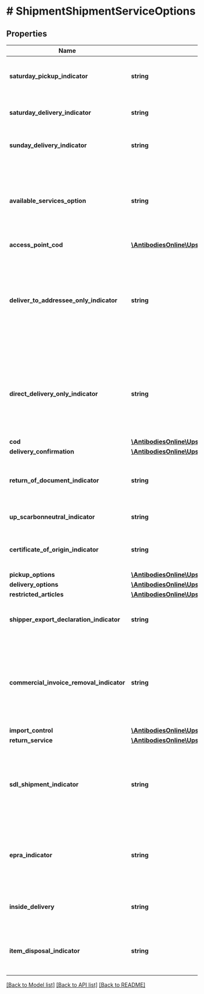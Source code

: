 # # ShipmentShipmentServiceOptions

## Properties

Name | Type | Description | Notes
------------ | ------------- | ------------- | -------------
**saturday_pickup_indicator** | **string** | A flag indicating if the shipment requires a Saturday pickup. True if SaturdayPickupIndicator tag exists; false otherwise. Not available for GFP rating requests.  Empty Tag. | [optional]
**saturday_delivery_indicator** | **string** | A flag indicating if a shipment must be delivered on a Saturday. True if SaturdayDeliveryIndicator tag exists; false otherwise  Empty Tag. | [optional]
**sunday_delivery_indicator** | **string** | A flag indicating if a shipment must be delivered on a Sunday. True if SundayDeliveryIndicator tag exists; false otherwise  Empty Tag. | [optional]
**available_services_option** | **string** | If we need diferent available services in response, this option is used for shop request option. SaturdayDeliveryIndicator/ SundayDeliveryIndicator will be ignored in that case.  Valid Values:1- Weekday+Saturday services2- Weekday+Sunday services3- Weekday+Sat services+Sun services | [optional]
**access_point_cod** | [**\AntibodiesOnline\UpsApi\Rating\ShipmentServiceOptionsAccessPointCOD**](ShipmentServiceOptionsAccessPointCOD.md) |  | [optional]
**deliver_to_addressee_only_indicator** | **string** | Presence/Absence Indicator. Any value inside is ignored. DeliverToAddresseeOnlyIndicator is shipper specified restriction that requires the addressee to be the one who takes final delivery of the \&quot;Hold For PickUp at UPS Access Point package.  Presence of indicator means shipper restriction will apply to the shipment.  Only valid for Shipment Indication type \&quot;01 - Hold For PickUp at UPS Access Point. | [optional]
**direct_delivery_only_indicator** | **string** | Presence/Absence Indicator. Any value inside is ignored. Direct Delivery Only (DDO) accessorial in a request would ensure that delivery is made only to the Ship To address on the shipping label.  This accessorial is not valid with Shipment Indication Types:01 - Hold For Pickup At UPS Access Point 02 - UPS Access Point Delivery\&quot; | [optional]
**cod** | [**\AntibodiesOnline\UpsApi\Rating\ShipmentServiceOptionsCOD**](ShipmentServiceOptionsCOD.md) |  | [optional]
**delivery_confirmation** | [**\AntibodiesOnline\UpsApi\Rating\ShipmentServiceOptionsDeliveryConfirmation**](ShipmentServiceOptionsDeliveryConfirmation.md) |  | [optional]
**return_of_document_indicator** | **string** | Return of Documents Indicator - If the flag is present, the shipper has requested the ReturnOfDocument accessorial be added to the shipment  Valid for Poland to Poland shipment. | [optional]
**up_scarbonneutral_indicator** | **string** | UPS carbon neutral indicator. Indicates the shipment will be rated as carbon neutral. | [optional]
**certificate_of_origin_indicator** | **string** | The empty tag in request indicates that customer would be using UPS prepared SED form.  Valid for UPS World Wide Express Freight shipments. | [optional]
**pickup_options** | [**\AntibodiesOnline\UpsApi\Rating\ShipmentServiceOptionsPickupOptions**](ShipmentServiceOptionsPickupOptions.md) |  | [optional]
**delivery_options** | [**\AntibodiesOnline\UpsApi\Rating\ShipmentServiceOptionsDeliveryOptions**](ShipmentServiceOptionsDeliveryOptions.md) |  | [optional]
**restricted_articles** | [**\AntibodiesOnline\UpsApi\Rating\ShipmentServiceOptionsRestrictedArticles**](ShipmentServiceOptionsRestrictedArticles.md) |  | [optional]
**shipper_export_declaration_indicator** | **string** | The empty tag in request indicates that customer would be using UPS prepared SED form.  Valid for UPS World Wide Express Freight shipments. | [optional]
**commercial_invoice_removal_indicator** | **string** | Presence/Absence Indicator. Any value inside is ignored. CommercialInvoiceRemovalIndicator - empty tag means indicator is present. CommercialInvoiceRemovalIndicator allows a shipper to dictate that UPS remove the Commercial Invoice from the user&#39;s shipment before the shipment is delivered to the ultimate consignee. | [optional]
**import_control** | [**\AntibodiesOnline\UpsApi\Rating\ShipmentServiceOptionsImportControl**](ShipmentServiceOptionsImportControl.md) |  | [optional]
**return_service** | [**\AntibodiesOnline\UpsApi\Rating\ShipmentServiceOptionsReturnService**](ShipmentServiceOptionsReturnService.md) |  | [optional]
**sdl_shipment_indicator** | **string** | Empty Tag means the indicator is present. This field is a flag to indicate if the receiver needs SDL rates in response. True if SDLShipmentIndicator tag exists; false otherwise.  If present, the State Department License (SDL) rates will be returned in the response.This service requires that the account number is enabled for SDL. | [optional]
**epra_indicator** | **string** | Presence/Absence Indicator. Any value inside is ignored. This field is a flag to indicate Package Release Code is requested for shipment. This accessorial is only valid with ShipmentIndicationType \&quot;01\&quot; - Hold for Pickup at UPS Access Point. | [optional]
**inside_delivery** | **string** | Inside Delivery accessory. Valide values:                                         01- White Glove                        02 - Room of Choice                   03 - Installation  Shippers account needs to have a valid contract for Heavy Goods Service. | [optional]
**item_disposal_indicator** | **string** | Presence/Absence Indicator. Any value inside is ignored. If present, indicates that the customer would like items disposed.   Shippers account needs to have a valid contract for Heavy Goods Service. | [optional]

[[Back to Model list]](../../README.md#models) [[Back to API list]](../../README.md#endpoints) [[Back to README]](../../README.md)
